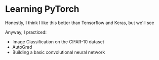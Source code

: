 # Learning PyTorch 

Honestly, I think I like this better than Tensorflow and Keras, but we'll see

Anyway, I practiced:

* Image Classification on the CIFAR-10 dataset
* AutoGrad
* Building a basic convolutional neural network